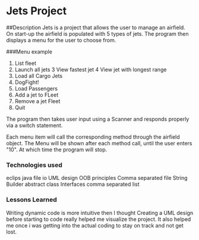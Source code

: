 # Jets Project

##Description
Jets is a project that allows the user to manage an airfield. On start-up the airfield is populated with 5 types of jets. The program then displays a menu for the user to choose from.

###Menu example
1. List fleet
2. Launch all jets
3  View fastest jet
4  View jet with longest range
5. Load all Cargo Jets
6. DogFight!
7. Load Passengers
8. Add a jet to FLeet
9. Remove a jet Fleet
10. Quit

The program then takes user input using a Scanner and responds properly via a switch statement.

Each menu item will call the corresponding method through the airfield object.  The Menu will be shown after each method call, until the user enters "10". At which time the program will stop.
### Technologies used
eclips
java
file io
UML design
OOB principles
Comma separated file
String Builder
abstract class
Interfaces
comma separated list

### Lessons Learned
Writing dynamic code is more intuitive then I thought
Creating a UML design before starting to code really helped me visualize the project. It also helped me once i was getting into the actual coding to stay on track and not get lost.
